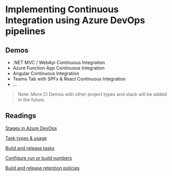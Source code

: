 # Implementing Continuous Integration using Azure DevOps pipelines

## Demos

- .NET MVC / WebApi Continuous Integration
- Azure Function App Continuous Integration
- Angular Continuous Integration
- Teams Tab with SPFx & React Continuous Integration
- ...

>Note: More CI Demos with other project types and stack will be added in the future.

## Readings

[Stages in Azure DevOps](https://docs.microsoft.com/en-us/azure/devops/pipelines/process/stages?view=azure-devops&tabs=yaml)

[Task types & usage](https://learn.microsoft.com/en-us/azure/devops/pipelines/process/tasks?view=azure-devops&tabs=yaml)

[Build and release tasks](https://learn.microsoft.com/en-us/azure/devops/pipelines/tasks/?view=azure-devops)

[Configure run or build numbers](https://docs.microsoft.com/en-us/azure/devops/pipelines/process/run-number?view=azure-devops&tabs=yaml)

[Build and release retention policies](https://docs.microsoft.com/en-us/azure/devops/pipelines/policies/retention?view=azure-devops&tabs=yaml)

